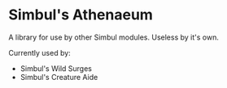 # Simbul's Athenaeum

A library for use by other Simbul modules. Useless by it's own.

Currently used by:
  - Simbul's Wild Surges
  - Simbul's Creature Aide
